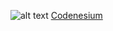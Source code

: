 ﻿![alt text](https://www.codenesium.com/img/favicon.png "") [Codenesium](https://www.codenesium.com)
